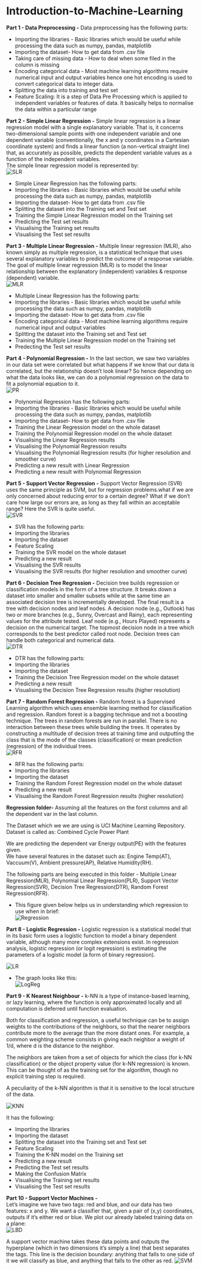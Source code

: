 # Introduction-to-Machine-Learning
**Part 1 - Data Preprocessing -** 
Data preprocessing has the following parts: 
- Importing the libraries - Basic libraries which would be useful while processing the data such as numpy, pandas, matplotlib
- Importing the dataset- How to get data from .csv file
- Taking care of missing data - How to deal when some filed in the column is missing
- Encoding categorical data - Most machine learning algorithms require numerical input and output variables 
hence one hot encoding is used to convert categorical data to integer data.
- Splitting the data into training and test set
- Feature Scaling: It is a step of Data Pre Processing which is applied to independent variables or features of data. 
It basically helps to normalise the data within a particular range

**Part 2 - Simple Linear Regression -**
Simple linear regression is a linear regression model with a single explanatory variable. That is, it concerns two-dimensional sample points with one independent variable and one dependent variable (conventionally, the x and y coordinates in a Cartesian coordinate system) and finds a linear function (a non-vertical straight line) that, as accurately as possible, predicts the dependent variable values as a function of the independent variables.  
The simple linear regression model is represented by:  
![SLR](https://github.com/yogeshiyer13/Introduction-to-Machine-Learning/blob/master/Part%202%20-%20%20Simple%20Linear%20Regression/SLR.JPG)
- Simple Linear Regression has the following parts:
- Importing the libraries - Basic libraries which would be useful while processing the data such as numpy, pandas, matplotlib
- Importing the dataset- How to get data from .csv file
- Splitting the dataset into the Training set and Test set
- Training the Simple Linear Regression model on the Training set
- Predicting the Test set results
- Visualising the Training set results
- Visualising the Test set results

**Part 3 - Multiple Linear Regression -**
Multiple linear regression (MLR), also known simply as multiple regression, is a statistical technique that uses several explanatory variables to predict the outcome of a response variable. The goal of multiple linear regression (MLR) is to model the linear relationship between the explanatory (independent) variables & response (dependent) variable.   
![MLR](https://github.com/yogeshiyer13/Introduction-to-Machine-Learning/blob/master/Part%203%20-%20Multiple%20Linear%20Regression/MLR.JPG)

- Multiple Linear Regression has the following parts:
- Importing the libraries - Basic libraries which would be useful while processing the data such as numpy, pandas, matplotlib
- Importing the dataset- How to get data from .csv file
- Encoding categorical data - Most machine learning algorithms require numerical input and output variables 
- Splitting the dataset into the Training set and Test set
- Training the Multiple Linear Regression model on the Training set
- Predecting the Test set results  

**Part 4 - Polynomial Regression -**
In the last section, we saw two variables in our data set were correlated but what happens if we know that our data is correlated, but the relationship doesn’t look linear? So hence depending on what the data looks like, we can do a polynomial regression on the data to fit a polynomial equation to it.  
![PR](https://github.com/yogeshiyer13/Introduction-to-Machine-Learning/blob/master/Part%204%20-%20Polynomial%20Regression/PR.JPG)

- Polynomial Regression has the following parts:
- Importing the libraries - Basic libraries which would be useful while processing the data such as numpy, pandas, matplotlib
- Importing the dataset- How to get data from .csv file
- Training the Linear Regression model on the whole dataset 
- Training the Polynomial Regression model on the whole dataset
- Visualising the Linear Regression results
- Visualising the Polynomial Regression results
- Visualising the Polynomial Regression results (for higher resolution and smoother curve)
- Predicting a new result with Linear Regression
- Predicting a new result with Polynomial Regression

**Part 5 - Support Vector Regression -**
Support Vector Regression (SVR) uses the same principle as SVM, but for regression problems.what if we are only concerned about reducing error to a certain degree? What if we don’t care how large our errors are, as long as they fall within an acceptable range? Here the SVR is quite useful.  
![SVR](https://github.com/yogeshiyer13/Introduction-to-Machine-Learning/blob/master/Part%205%20-%20Support%20Vector%20Regresssion/SVR.JPG)

- SVR has the following parts: 
- Importing the libraries
- Importing the dataset
- Feature Scaling
- Training the SVR model on the whole dataset
- Predicting a new result
- Visualising the SVR results
- Visualising the SVR results (for higher resolution and smoother curve)

**Part 6 - Decision Tree Regression -**
Decision tree builds regression or classification models in the form of a tree structure. It breaks down a dataset into smaller and smaller subsets while at the same time an associated decision tree is incrementally developed. The final result is a tree with decision nodes and leaf nodes. A decision node (e.g., Outlook) has two or more branches (e.g., Sunny, Overcast and Rainy), each representing values for the attribute tested. Leaf node (e.g., Hours Played) represents a decision on the numerical target. The topmost decision node in a tree which corresponds to the best predictor called root node. Decision trees can handle both categorical and numerical data.   
![DTR](https://github.com/yogeshiyer13/Introduction-to-Machine-Learning/blob/master/Part%206%20-%20Decision%20Tree%20Regression/DTR.JPG)

- DTR has the following parts:
- Importing the libraries
- Importing the dataset
- Training the Decision Tree Regression model on the whole dataset
- Predicting a new result
- Visualising the Decision Tree Regression results (higher resolution)

**Part 7 - Random Forest Regression -**
Random forest is a Supervised Learning algorithm which uses ensemble learning method for classification and regression.
Random forest is a bagging technique and not a boosting technique. The trees in random forests are run in parallel. There is no interaction between these trees while building the trees.
It operates by constructing a multitude of decision trees at training time and outputting the class that is the mode of the classes (classification) or mean prediction (regression) of the individual trees.  
![RFR](https://github.com/yogeshiyer13/Introduction-to-Machine-Learning/blob/master/Part%207%20-%20Random%20Forest%20Regression/RFR.JPG)

- RFR has the following parts:
- Importing the libraries
- Importing the dataset
- Training the Random Forest Regression model on the whole dataset
- Predicting a new result
- Visualising the Random Forest Regression results (higher resolution)

**Regression folder-**
Assuming all the features on the forst columns and all the dependent var in the last column.  

The Dataset which we we are using is UCI Machine Learning Repository.  
Dataset is called as: Combined Cycle Power Plant  

We are predicting the dependent var Energy output(PE) with the features given.  
We have several features in the dataset such as: Engine Temp(AT), Vaccuum(V), Ambient pressure(AP), Relative Humidity(RH). 

The following parts are being executed in this folder - 
Multiple Linear Regression(MLR), Polynomial Linear Regression(PLR), Support Vector Regression(SVR), Decision Tree Regression(DTR), Random Forest Regression(RFR).  

- This figure given below helps us in understanding which regression to use when in brief:  
![Regression](https://github.com/yogeshiyer13/Introduction-to-Machine-Learning/blob/master/Regression/Regression.JPG)

**Part 8 - Logistic Regression -**
Logistic regression is a statistical model that in its basic form uses a logistic function to model a binary dependent variable, although many more complex extensions exist. In regression analysis, logistic regression (or logit regression) is estimating the parameters of a logistic model (a form of binary regression).  
   
![LR](https://github.com/yogeshiyer13/Introduction-to-Machine-Learning/blob/master/Part%208%20-%20Logistic%20Regression/LR.JPG)  
 - The graph looks like this:  
![LogReg](https://github.com/yogeshiyer13/Introduction-to-Machine-Learning/blob/master/Part%208%20-%20Logistic%20Regression/logreg.JPG)  

**Part 9 - K Nearest Neighbour -**
k-NN is a type of instance-based learning, or lazy learning, where the function is only approximated locally and all computation is deferred until function evaluation.  

Both for classification and regression, a useful technique can be to assign weights to the contributions of the neighbors, so that the nearer neighbors contribute more to the average than the more distant ones. For example, a common weighting scheme consists in giving each neighbor a weight of 1/d, where d is the distance to the neighbor.  

The neighbors are taken from a set of objects for which the class (for k-NN classification) or the object property value (for k-NN regression) is known. This can be thought of as the training set for the algorithm, though no explicit training step is required.  

A peculiarity of the k-NN algorithm is that it is sensitive to the local structure of the data.  

![KNN](https://github.com/yogeshiyer13/Introduction-to-Machine-Learning/blob/master/Part%209%20-%20KNN/KNN.png)  

It has the following:  
- Importing the libraries
- Importing the dataset
- Splitting the dataset into the Training set and Test set
- Feature Scaling
- Training the K-NN model on the Training set
- Predicting a new result
- Predicting the Test set results
- Making the Confusion Matrix
- Visualising the Training set results
- Visualising the Test set results

**Part 10 - Support Vector Machines -**  
Let’s imagine we have two tags: red and blue, and our data has two features: x and y. We want a classifier that, given a pair of (x,y) coordinates, outputs if it’s either red or blue. We plot our already labeled training data on a plane:  
![LBD](https://github.com/yogeshiyer13/Introduction-to-Machine-Learning/blob/master/Part%2010%20-%20Support%20Vector%20Machine/Labelled%20data.JPG)  

A support vector machine takes these data points and outputs the hyperplane (which in two dimensions it’s simply a line) that best separates the tags. This line is the decision boundary: anything that falls to one side of it we will classify as blue, and anything that falls to the other as red.
![SVM](https://github.com/yogeshiyer13/Introduction-to-Machine-Learning/blob/master/Part%2010%20-%20Support%20Vector%20Machine/SVM.JPG)
